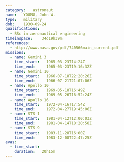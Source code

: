 ```yaml
---
category:	astronaut
name:	YOUNG, John W.
type:	military
dob:	1930-09-24
qualifications:
  - BSc in aeronautical engineering
timeinspace:	34d19h39m
references:
  - http://www.nasa.gov/pdf/740566main_current.pdf
missions:
  - name: Gemini 3
    time_start:   1965-03-23T14:24Z
    time_end:     1965-03-23T19:16:32Z
  - name: Gemini 10
    time_start:   1966-07-18T22:20:26Z
    time_end:     1966-07-21T21:07:06Z
  - name: Apollo 10
    time_start:   1969-05-18T16:49Z
    time_end:     1969-05-26T16:52:24Z
  - name: Apollo 16
    time_start:   1972-04-16T17:54Z
    time_end:     1972-04-27T19:45:06Z
  - name: STS-1
    time_start:   1981-04-12T12:00:03Z
    time_end:     1981-04-14T18:20:58Z
  - name: STS-9
    time_start:   1983-11-28T16:00Z
    time_end:     1983-12-08T22:47:25Z
evas:
  - time_start: 
    duration:   20h15m
---
```

